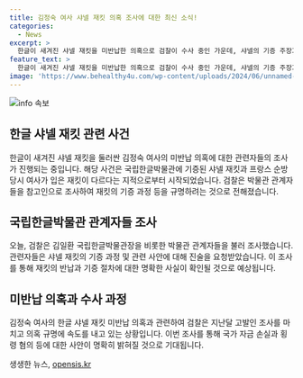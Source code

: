 ```yaml
---
title: 김정숙 여사 샤넬 재킷 의혹 조사에 대한 최신 소식!
categories:
  - News
excerpt: >
  한글이 새겨진 샤넬 재킷을 미반납한 의혹으로 검찰이 수사 중인 가운데, 샤넬의 기증 주장과 박물관 전시물과의 불일치가 논란이 되고 있습니다. 관련하여 박물관 관계자들이 검찰의 참고인 조사를 받았으며, 김 여사는 구매비용과 관련된 의혹으로 고발 조사를 받았습니다. 검찰은 의혹 해소를 위해 속도를 내고 있습니다.
feature_text: >
  한글이 새겨진 샤넬 재킷을 미반납한 의혹으로 검찰이 수사 중인 가운데, 샤넬의 기증 주장과 박물관 전시물과의 불일치가 논란이 되고 있습니다. 관련하여 박물관 관계자들이 검찰의 참고인 조사를 받았으며, 김 여사는 구매비용과 관련된 의혹으로 고발 조사를 받았습니다. 검찰은 의혹 해소를 위해 속도를 내고 있습니다.
image: 'https://www.behealthy4u.com/wp-content/uploads/2024/06/unnamed-file.png'
---
```


<p><img src="https://www.behealthy4u.com/wp-content/uploads/2024/06/unnamed-file.png" alt="info 속보" /></p>

<h2 data-ke-size="size26">한글 샤넬 재킷 관련 사건</h2>

<p data-ke-size="size16">한글이 새겨진 샤넬 재킷을 둘러싼 김정숙 여사의 미반납 의혹에 대한 관련자들의 조사가 진행되는 중입니다. 해당 사건은 국립한글박물관에 기증된 샤넬 재킷과 프랑스 순방 당시 여사가 입은 재킷이 다르다는 지적으로부터 시작되었습니다. 검찰은 박물관 관계자들을 참고인으로 조사하여 재킷의 기증 과정 등을 규명하려는 것으로 전해졌습니다.</p>

<h2 data-ke-size="size26">국립한글박물관 관계자들 조사</h2>

<p data-ke-size="size16">오늘, 검찰은 김일환 국립한글박물관장을 비롯한 박물관 관계자들을 불러 조사했습니다. 관련자들은 샤넬 재킷의 기증 과정 및 관련 사안에 대해 진술을 요청받았습니다. 이 조사를 통해 재킷의 반납과 기증 절차에 대한 명확한 사실이 확인될 것으로 예상됩니다.</p>

<h2 data-ke-size="size26">미반납 의혹과 수사 과정</h2>

<p data-ke-size="size16">김정숙 여사의 한글 샤넬 재킷 미반납 의혹과 관련하여 검찰은 지난달 고발인 조사를 마치고 의혹 규명에 속도를 내고 있는 상황입니다. 이번 조사를 통해 국가 자금 손실과 횡령 혐의 등에 대한 사안이 명확히 밝혀질 것으로 기대됩니다.</p>
생생한 뉴스, <a href="https://opensis.kr" rel="dofollow">opensis.kr</a>


